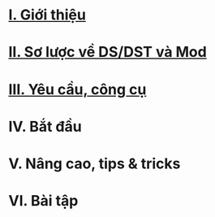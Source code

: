 # [I. Giới thiệu](intro.md)

# [II. Sơ lược về DS/DST và Mod](overview.md)

# [III. Yêu cầu, công cụ](requirements_tools.md)

# IV. Bắt đầu

# V. Nâng cao, tips & tricks

# VI. Bài tập

